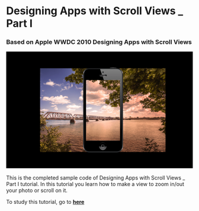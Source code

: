 # Designing Apps with Scroll Views _ Part I
### Based on Apple WWDC 2010 Designing Apps with Scroll Views

![Header Photo](Header_Photo/Part_I.png)

This is the completed sample code of Designing Apps with Scroll Views _ Part I tutorial.
In this tutorial you learn how to make a view to zoom in/out your photo or scroll on it.

To study this tutorial, go to **[here](https://medium.com/@ssamadgh/designing-apps-with-scroll-views-part-i-8a7a44a5adf7)**
